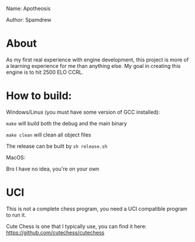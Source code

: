 Name: Apotheosis

Author: Spamdrew

# About
As my first real experience with engine development, this project is more of a learning experience for me than anything else. My goal in creating this engine is to hit 2500 ELO CCRL.

# How to build:
Windows/Linux (you must have some version of GCC installed):

`make` will build both the debug and the main binary

`make clean` will clean all object files

The release can be built by `sh release.sh`

MacOS:

Bro I have no idea, you're on your own

# UCI
This is not a complete chess program, you need a UCI compatible program to run it.

Cute Chess is one that I typically use, you can find it here: https://github.com/cutechess/cutechess
